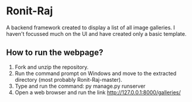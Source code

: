 # Ronit-Raj

A backend framework created to display a list of all image galleries. I haven't focussed much on the UI and have created only a basic template.

## How to run the webpage?
1) Fork and unzip the repository.
2) Run the command prompt on Windows and move to the extracted directory (most probably Ronit-Raj-master).
3) Type and run the command:  py manage.py runserver
4) Open a web browser and run the link http://127.0.0.1:8000/galleries/
